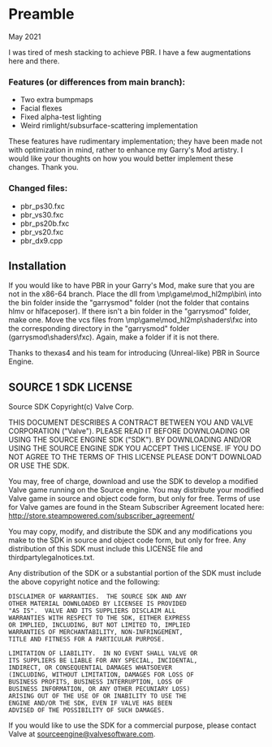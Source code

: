 # Preamble
May 2021

I was tired of mesh stacking to achieve PBR. I have a few augmentations here and there.

### Features (or differences from main branch):
- Two extra bumpmaps
- Facial flexes
- Fixed alpha-test lighting
- Weird rimlight/subsurface-scattering implementation

These features have rudimentary implementation; they have been made not with optimization 
in mind, rather to enhance my Garry's Mod artistry. I would like your thoughts on how 
you would better implement these changes. Thank you.

### Changed files:
- pbr_ps30.fxc
- pbr_vs30.fxc
- pbr_ps20b.fxc
- pbr_vs20.fxc
- pbr_dx9.cpp

## Installation
If you would like to have PBR in your Garry's Mod, make sure that you are not in the
x86-64 branch. Place the dll from \mp\game\mod_hl2mp\bin\ into the bin folder inside
the "garrysmod" folder (not the folder that contains hlmv or hlfaceposer). If there
isn't a bin folder in the "garrysmod" folder, make one.
Move the vcs files from \mp\game\mod_hl2mp\shaders\fxc into the corresponding
directory in the "garrysmod" folder (garrysmod\shaders\fxc). Again, make a folder if it is not there.

Thanks to thexas4 and his team for introducing (Unreal-like) PBR in Source Engine. 

##               SOURCE 1 SDK LICENSE
Source SDK Copyright(c) Valve Corp.  

THIS DOCUMENT DESCRIBES A CONTRACT BETWEEN YOU AND VALVE 
CORPORATION ("Valve").  PLEASE READ IT BEFORE DOWNLOADING OR USING 
THE SOURCE ENGINE SDK ("SDK"). BY DOWNLOADING AND/OR USING THE 
SOURCE ENGINE SDK YOU ACCEPT THIS LICENSE. IF YOU DO NOT AGREE TO 
THE TERMS OF THIS LICENSE PLEASE DON’T DOWNLOAD OR USE THE SDK.  

  You may, free of charge, download and use the SDK to develop a modified Valve game 
running on the Source engine.  You may distribute your modified Valve game in source and 
object code form, but only for free. Terms of use for Valve games are found in the Steam 
Subscriber Agreement located here: http://store.steampowered.com/subscriber_agreement/ 

  You may copy, modify, and distribute the SDK and any modifications you make to the 
SDK in source and object code form, but only for free.  Any distribution of this SDK must 
include this LICENSE file and thirdpartylegalnotices.txt.  
 
  Any distribution of the SDK or a substantial portion of the SDK must include the above 
copyright notice and the following: 

    DISCLAIMER OF WARRANTIES.  THE SOURCE SDK AND ANY 
    OTHER MATERIAL DOWNLOADED BY LICENSEE IS PROVIDED 
    "AS IS".  VALVE AND ITS SUPPLIERS DISCLAIM ALL 
    WARRANTIES WITH RESPECT TO THE SDK, EITHER EXPRESS 
    OR IMPLIED, INCLUDING, BUT NOT LIMITED TO, IMPLIED 
    WARRANTIES OF MERCHANTABILITY, NON-INFRINGEMENT, 
    TITLE AND FITNESS FOR A PARTICULAR PURPOSE.  

    LIMITATION OF LIABILITY.  IN NO EVENT SHALL VALVE OR 
    ITS SUPPLIERS BE LIABLE FOR ANY SPECIAL, INCIDENTAL, 
    INDIRECT, OR CONSEQUENTIAL DAMAGES WHATSOEVER 
    (INCLUDING, WITHOUT LIMITATION, DAMAGES FOR LOSS OF 
    BUSINESS PROFITS, BUSINESS INTERRUPTION, LOSS OF 
    BUSINESS INFORMATION, OR ANY OTHER PECUNIARY LOSS) 
    ARISING OUT OF THE USE OF OR INABILITY TO USE THE 
    ENGINE AND/OR THE SDK, EVEN IF VALVE HAS BEEN 
    ADVISED OF THE POSSIBILITY OF SUCH DAMAGES.  
 
       
If you would like to use the SDK for a commercial purpose, please contact Valve at 
sourceengine@valvesoftware.com.
